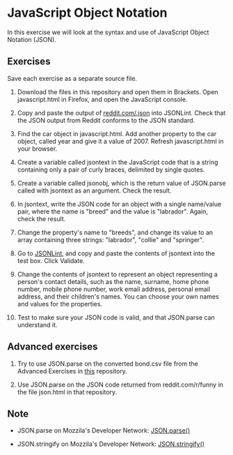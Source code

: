 # JavaScript Object Notation
In this exercise we will look at the syntax and use of JavaScript Object Notation (JSON).

## Exercises
Save each exercise as a separate source file.

1. Download the files in this repository and open them in Brackets. Open javascript.html in Firefox, and open the JavaScript console.

1. Copy and paste the output of [reddit.com/.json](http://www.reddit.com/.json) into JSONLint. Check that the JSON output from Reddit conforms to the JSON standard.

1. Find the car object in javascript.html. Add another property to the car object, called year and give it a value of 2007. Refresh javascript.html in your browser.

1. Create a variable called jsontext in the JavaScript code that is a string containing only a pair of curly braces, delimited by single quotes.

1. Create a variable called jsonobj, which is the return value of JSON.parse called with jsontext as an argument. Check the result.

1. In jsontext, write the JSON code for an object with a single name/value pair, where the name is "breed" and the value is "labrador". Again, check the result.

1. Change the property's name to "breeds", and change its value to an array containing three strings: "labrador", "collie" and "springer".

1. Go to [JSONLint](http://jsonlint.com/), and copy and paste the contents of jsontext into the test box. Click Validate.

1. Change the contents of jsontext to represent an object representing a person's contact details, such as the name, surname, home phone number, mobile phone number, work email address, personal email address, and their children's names. You can choose your own names and values for the properties.

1. Test to make sure your JSON code is valid, and that JSON.parse can understand it.

## Advanced exercises

1. Try to use JSON.parse on the converted bond.csv file from the Advanced Exercises in [this](https://github.com/data-representation/json-introduction) repository.

1. Use JSON.parse on the JSON code returned from reddit.com/r/funny in the file json.html in that repository.

## Note

- JSON.parse on Mozzila's Developer Network: [JSON.parse()](https://developer.mozilla.org/en-US/docs/Web/JavaScript/Reference/Global_Objects/JSON/parse#Syntax)

- JSON.stringify on Mozzila's Developer Network: [JSON.stringify()](https://developer.mozilla.org/en-US/docs/Web/JavaScript/Reference/Global_Objects/JSON/stringify)
